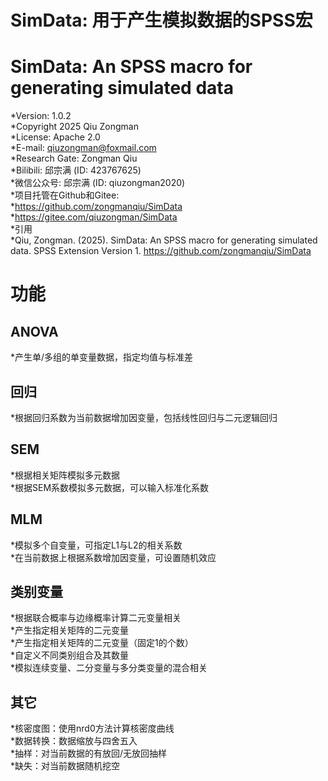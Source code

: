 # SimData: 用于产生模拟数据的SPSS宏    
# SimData: An SPSS macro for generating simulated data    
*Version: 1.0.2    
*Copyright 2025 Qiu Zongman    
*License: Apache 2.0    
*E-mail: qiuzongman@foxmail.com    
*Research Gate: Zongman Qiu    
*Bilibili: 邱宗满 (ID: 423767625)    
*微信公众号: 邱宗满 (ID: qiuzongman2020)    
*项目托管在Github和Gitee:    
*https://github.com/zongmanqiu/SimData    
*https://gitee.com/qiuzongman/SimData    
*引用    
*Qiu, Zongman. (2025). SimData: An SPSS macro for generating simulated data. SPSS Extension Version 1. https://github.com/zongmanqiu/SimData    

# 功能    
## ANOVA    
*产生单/多组的单变量数据，指定均值与标准差    
## 回归    
*根据回归系数为当前数据增加因变量，包括线性回归与二元逻辑回归    
## SEM    
*根据相关矩阵模拟多元数据    
*根据SEM系数模拟多元数据，可以输入标准化系数    
## MLM    
*模拟多个自变量，可指定L1与L2的相关系数    
*在当前数据上根据系数增加因变量，可设置随机效应    
## 类别变量    
*根据联合概率与边缘概率计算二元变量相关    
*产生指定相关矩阵的二元变量    
*产生指定相关矩阵的二元变量（固定1的个数）    
*自定义不同类别组合及其数量    
*模拟连续变量、二分变量与多分类变量的混合相关    
## 其它    
*核密度图：使用nrd0方法计算核密度曲线    
*数据转换：数据缩放与四舍五入    
*抽样：对当前数据的有放回/无放回抽样    
*缺失：对当前数据随机挖空    
